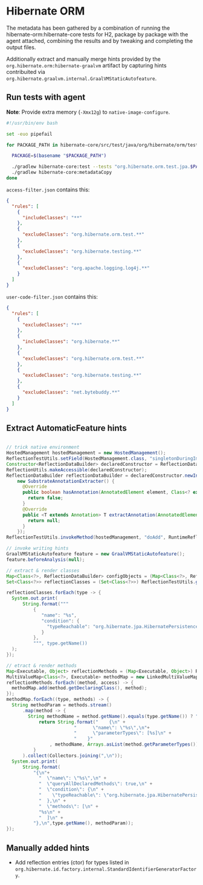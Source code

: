 # Hibernate ORM

The metadata has been gathered by a combination of running the hibernate-orm:hibernate-core tests for H2, package by package with the agent attached, combining the results and by tweaking and completing the output files.

Additionally extract and manually merge hints provided by the `org.hibernate.orm:hibernate-graalvm` artifact by capturing hints contribuited via `org.hibernate.graalvm.internal.GraalVMStaticAutofeature`.

## Run tests with agent

**Note**: Provide extra memory (`-Xmx12g`) to `native-image-configure`.

```bash
#!/usr/bin/env bash

set -euo pipefail

for PACKAGE_PATH in hibernate-core/src/test/java/org/hibernate/orm/test/*; do

  PACKAGE=$(basename "$PACKAGE_PATH")

  ./gradlew hibernate-core:test --tests "org.hibernate.orm.test.jpa.$PACKAGE.*" -Pdb=h2 -Pagent
  ./gradlew hibernate-core:metadataCopy
done  
```

`access-filter.json` contains this:

```json
{
  "rules": [
    {
      "includeClasses": "**"
    },
    {
      "excludeClasses": "org.hibernate.orm.test.**"
    },
    {
      "excludeClasses": "org.hibernate.testing.**"
    },
    {
      "excludeClasses": "org.apache.logging.log4j.**"
    }
  ]
}

```

`user-code-filter.json` contains this:

```json
{
  "rules": [
    {
      "excludeClasses": "**"
    },
    {
      "includeClasses": "org.hibernate.**"
    },
    {
      "excludeClasses": "org.hibernate.orm.test.**"
    },
    {
      "excludeClasses": "org.hibernate.testing.**"
    },
    {
      "excludeClasses": "net.bytebuddy.**"
    }
  ]
}
```

## Extract AutomaticFeature hints

```java

// trick native environment
HostedManagement hostedManagement = new HostedManagement();
ReflectionTestUtils.setField(HostedManagement.class, "singletonDuringImageBuild", hostedManagement);
Constructor<ReflectionDataBuilder> declaredConstructor = ReflectionDataBuilder.class.getDeclaredConstructor(SubstrateAnnotationExtracter.class);
ReflectionUtils.makeAccessible(declaredConstructor);
ReflectionDataBuilder reflectionDataBuilder = declaredConstructor.newInstance(
    new SubstrateAnnotationExtracter() {
      @Override
      public boolean hasAnnotation(AnnotatedElement element, Class<? extends Annotation> annotationType) {
        return false;
      }
      @Override
      public <T extends Annotation> T extractAnnotation(AnnotatedElement element, Class<T> annotationType, boolean declaredOnly) {
        return null;
      }
    });
ReflectionTestUtils.invokeMethod(hostedManagement, "doAdd", RuntimeReflectionSupport.class, reflectionDataBuilder);

// invoke writing hints
GraalVMStaticAutofeature feature = new GraalVMStaticAutofeature();
feature.beforeAnalysis(null);

// extract & render classes
Map<Class<?>, ReflectionDataBuilder> configObjects = (Map<Class<?>, ReflectionDataBuilder>) ReflectionTestUtils.getField(HostedManagement.get(), "configObjects");
Set<Class<?>> reflectionClasses = (Set<Class<?>>) ReflectionTestUtils.getField(configObjects.get(RuntimeReflectionSupport.class), "reflectionClasses");

reflectionClasses.forEach(type -> {
  System.out.print(
      String.format("""
          {
             "name": "%s",
             "condition": {
               "typeReachable": "org.hibernate.jpa.HibernatePersistenceProvider"
             }
          },
          """, type.getName())
  );
});

// etract & render methods
Map<Executable, Object> reflectionMethods = (Map<Executable, Object>) ReflectionTestUtils.getField(configObjects.get(RuntimeReflectionSupport.class), "reflectionMethods");
MultiValueMap<Class<?>, Executable> methodMap = new LinkedMultiValueMap<>();
reflectionMethods.forEach((method, access) -> {
  methodMap.add(method.getDeclaringClass(), method);
});
methodMap.forEach((type, methods) -> {
  String methodParam = methods.stream()
      .map(method -> {
        String methodName = method.getName().equals(type.getName()) ? "<init>" : method.getName();
            return String.format("    {\n" +
                         "      \"name\": \"%s\",\n"+
                         "      \"parameterTypes\": [%s]\n" +
                         "    }"
                , methodName, Arrays.asList(method.getParameterTypes()).stream().map(it -> "\"" + it.getName() + "\"").collect(Collectors.joining(",")));
          }
      ).collect(Collectors.joining(",\n"));
  System.out.print(
      String.format(
          "{\n"+
            "  \"name\": \"%s\",\n" +
            "  \"queryAllDeclaredMethods\": true,\n" +
            "  \"condition\": {\n" +
            "    \"typeReachable\": \"org.hibernate.jpa.HibernatePersistenceProvider\"\n" +
            "  },\n" +
            "  \"methods\": [\n" +
            "%s\n" +
            "  ]\n" +
          "},\n",type.getName(), methodParam));
});
```

## Manually added hints

- Add reflection entries (ctor) for types listed in `org.hibernate.id.factory.internal.StandardIdentifierGeneratorFactory`.

